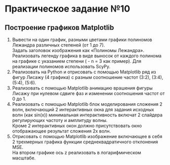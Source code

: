 <h1>Практическое задание №10</h1>
<h2>Построение графиков Matplotlib</h2>
<ol>
  <li>Вывести на один график, разными цветами графики полиномов Лежандра различных степеней (от 1 до 7).<br>Задать заголовок изображения как «Полиномы Лежандра».<br>
    Реализовать легенду графика в виде выносок от каждого полинома на графике с указанием степени ( - n = 3 как пример). Для реализации полиномов использовать ScyPy.</li>
  <li>Реализовать на Python и отрисовать с помощью Matplotlib ряд из фигур Лисажу (4 графика) с разным соотношение частот (3:2), (3:4), (5:4), (5:6).</li>
  <li>Реализовать с помощью Matplotlib анимацию врашения фигуры Лисажу при нулевом сдвиге фаз и изменении соотношения частот от 0 до 1.</li>
  <li>Реализовать с помощью Matplotlib блок моделирования сложения 2 волн,
    включающий 2 интерактивных окна для задания исходных волн (как sin(x)) минимальная интерактивность включат 2 слайдера регулирующих частоту и амплитуду волны.<br>
    Кроме 2 интерактивных  окон должно присутствовать окно отображающее результат сложения 2х волн.</li>
  <li>Отрисовать с помощью Matplotlib изображение включающее в себя 2 трехмерных графика функции среднеквадратичного отклонения MSE.<br>
    На втором графике ось z реализовать в логарифмическом масштабе.</li>
</ol>
